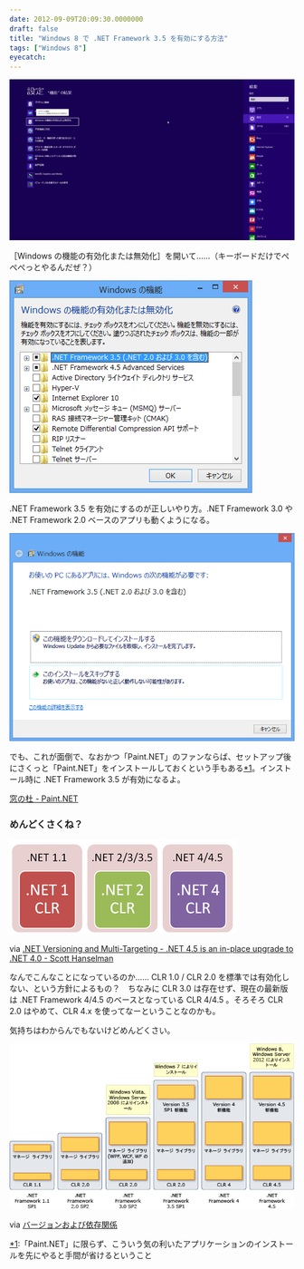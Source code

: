 ```yaml
---
date: 2012-09-09T20:09:30.0000000
draft: false
title: "Windows 8 で .NET Framework 3.5 を有効にする方法"
tags: ["Windows 8"]
eyecatch: 
---
```

<p><img src="20120909185809.png" alt="f:id:daruyanagi:20120909185809p:plain" title="f:id:daruyanagi:20120909185809p:plain" class="hatena-fotolife"></p><p>［Windows の機能の有効化または無効化］を開いて……（キーボードだけでぺぺぺっとやるんだぜ？）</p><p><img src="20120909185818.png" alt="f:id:daruyanagi:20120909185818p:plain" title="f:id:daruyanagi:20120909185818p:plain" class="hatena-fotolife"></p><p>.NET Framework 3.5 を有効にするのが正しいやり方。.NET Framework 3.0 や .NET Framework 2.0 ベースのアプリも動くようになる。</p><p><img src="20120909185400.png" alt="f:id:daruyanagi:20120909185400p:plain" title="f:id:daruyanagi:20120909185400p:plain" class="hatena-fotolife"></p><p>でも、これが面倒で、なおかつ「Paint.NET」のファンならば、セットアップ後にさくっと「Paint.NET」をインストールしておくという手もある<a href="#f1" name="fn1" title="「Paint.NET」に限らず、こういう気の利いたアプリケーションのインストールを先にやると手間が省けるということ">*1</a>。インストール時に .NET Framework 3.5 が有効になるよ。</p><p><a href="http://www.forest.impress.co.jp/lib/pic/piccam/picedit/paintdotnet.html">&#x7A93;&#x306E;&#x675C; - Paint.NET</a></p>

<div class="section">
<h3>めんどくさくね？</h3>
<p><img src="20120909190749.png" alt="f:id:daruyanagi:20120909190749p:plain" title="f:id:daruyanagi:20120909190749p:plain" class="hatena-fotolife"></p><p>via <a href="http://www.hanselman.com/blog/NETVersioningAndMultiTargetingNET45IsAnInplaceUpgradeToNET40.aspx">.NET Versioning and Multi-Targeting - .NET 4.5 is an in-place upgrade to .NET 4.0 - Scott Hanselman</a></p><p>なんでこんなことになっているのか…… CLR 1.0 / CLR 2.0 を標準では有効化しない、という方針によるもの？　ちなみに CLR 3.0 は存在せず、現在の最新版は .NET Framework 4/4.5 のベースとなっている CLR 4/4.5 。そろそろ CLR 2.0 はやめて、CLR 4.x を使ってなーということなのかも。</p><p>気持ちはわからんでもないけどめんどくさい。</p><p><img src="20120909195729.png" alt="f:id:daruyanagi:20120909195729p:plain" title="f:id:daruyanagi:20120909195729p:plain" class="hatena-fotolife"></p><p>via <a href="http://msdn.microsoft.com/ja-jp/library/vstudio/bb822049.aspx">&#x30D0;&#x30FC;&#x30B8;&#x30E7;&#x30F3;&#x304A;&#x3088;&#x3073;&#x4F9D;&#x5B58;&#x95A2;&#x4FC2;</a></p>

</div><div class="footnote">
<p class="footnote"><a href="#fn1" name="f1" class="footnote-number">*1</a><span class="footnote-delimiter">:</span><span class="footnote-text">「Paint.NET」に限らず、こういう気の利いたアプリケーションのインストールを先にやると手間が省けるということ</span></p>
</div>
